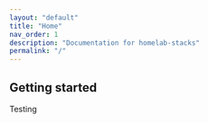 ```yaml
---
layout: "default"
title: "Home"
nav_order: 1
description: "Documentation for homelab-stacks"
permalink: "/"
---
```


## Getting started

Testing
